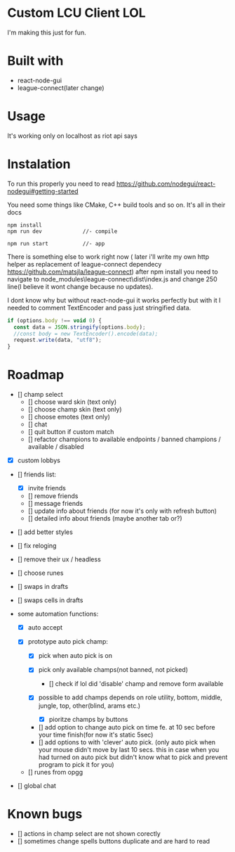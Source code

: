 # Custom LCU Client LOL

I'm making this just for fun.

# Built with

- react-node-gui
- league-connect(later change)

# Usage

It's working only on localhost as riot api says

# Instalation

To run this properly you need to read https://github.com/nodegui/react-nodegui#getting-started

You need some things like CMake, C++ build tools and so on. It's all in their docs

```
npm install
npm run dev             //- compile

npm run start           //- app
```

There is something else to work right now ( later i'll write my own http helper as replacement of league-connect dependecy https://github.com/matsjla/league-connect) after npm install you need to navigate to node_modules\league-connect\dist\index.js and change 250 line(I believe it wont change because no updates).

I dont know why but without react-node-gui it works perfectly but with it I needed to comment TextEncoder and pass just stringified data.

```js
if (options.body !== void 0) {
  const data = JSON.stringify(options.body);
  //const body = new TextEncoder().encode(data);
  request.write(data, "utf8");
}
```

# Roadmap

- [] champ select
  - [] choose ward skin (text only)
  - [] choose champ skin (text only)
  - [] choose emotes (text only)
  - [] chat
  - [] quit button if custom match
  - [] refactor champions to available endpoints / banned champions / available / disabled
- [x] custom lobbys
- [] friends list:
  - [x] invite friends
  - [] remove friends
  - [] message friends
  - [] update info about friends (for now it's only with refresh button)
  - [] detailed info about friends (maybe another tab or?)
- [] add better styles
- [] fix reloging
- [] remove their ux / headless
- [] choose runes
- [] swaps in drafts
- [] swaps cells in drafts
- some automation functions:

  - [x] auto accept
  - [x] prototype auto pick champ:

    - [x] pick when auto pick is on
    - [x] pick only available champs(not banned, not picked)
      - [] check if lol did 'disable' champ and remove form available
    - [x] possible to add champs depends on role utility, bottom, middle, jungle, top, other(blind, arams etc.)

      - [x] pioritze champs by buttons

    - [] add option to change auto pick on time fe. at 10 sec before your time finish(for now it's static 5sec)
    - [] add options to with 'clever' auto pick. (only auto pick when your mouse didn't move by last 10 secs. this in case when you had turned on auto pick but didn't know what to pick and prevent program to pick it for you)

  - [] runes from opgg

- [] global chat

# Known bugs

- [] actions in champ select are not shown corectly
- [] sometimes change spells buttons duplicate and are hard to read
